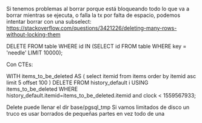 Si tenemos problemas al borrar porque está bloqueando todo lo que va a borrar mientras se ejecuta, o falla la tx por falta de espacio, podemos intentar borrar con una subselect:
https://stackoverflow.com/questions/3421226/deleting-many-rows-without-locking-them

DELETE FROM
  table
WHERE
  id IN (SELECT id FROM table WHERE key = 'needle' LIMIT 10000);


Con CTEs:

WITH items_to_be_deleted AS (
  select itemid from items order by itemid asc limit 5 offset 100
)
DELETE FROM history_default i
  USING items_to_be_deleted
  WHERE history_default.itemid=items_to_be_deleted.itemid and clock < 1559567933;





Delete puede llenar el dir base/pgsql_tmp
Si vamos limitados de disco un truco es usar borrados de pequeñas partes en vez todo de una
